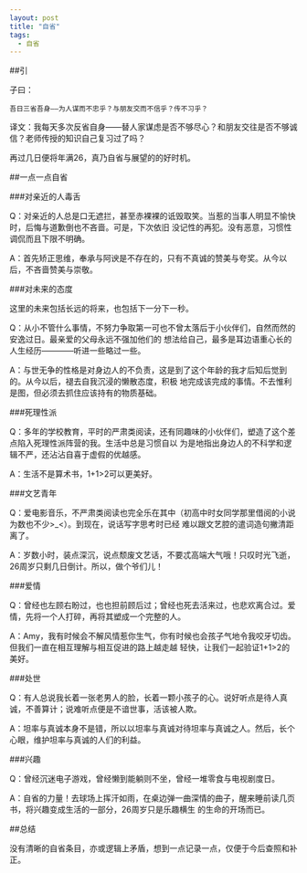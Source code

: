 ```yaml
---
layout: post
title: "自省"
tags: 
  - 自省
---
```


##引

子曰：

    吾日三省吾身——为人谋而不忠乎？与朋友交而不信乎？传不习乎？

译文：我每天多次反省自身——替人家谋虑是否不够尽心？和朋友交往是否不够诚信？老师传授的知识自己复习过了吗？

再过几日便将年满26，真乃自省与展望的的好时机。

##一点一点自省

###对亲近的人毒舌

Q：对亲近的人总是口无遮拦，甚至赤裸裸的诋毁取笑。当惹的当事人明显不愉快时，后悔与道歉倒也不吝啬。可是，下次依旧
没记性的再犯。没有恶意，习惯性调侃而且下限不明确。

A：首先矫正思维，奉承与阿谀是不存在的，只有不真诚的赞美与夸奖。从今以后，不吝啬赞美与崇敬。

###对未来的态度

这里的未来包括长远的将来，也包括下一分下一秒。

Q：从小不管什么事情，不努力争取第一可也不曾太落后于小伙伴们，自然而然的安逸过日。最亲爱的父母永远不强加他们的
想法给自己，最多是耳边语重心长的人生经历————听进一些略过一些。

A：与世无争的性格是对身边人的不负责，这是到了这个年龄的我才后知后觉到的。从今以后，褪去自我沉浸的懒散态度，积极
地完成该完成的事情。不去惟利是图，但必须去抓住应该持有的物质基础。

###死理性派

Q：多年的学校教育，平时的严肃类阅读，还有同趣味的小伙伴们，塑造了这个差点陷入死理性派阵营的我。生活中总是习惯自以
为是地指出身边人的不科学和逻辑不严，还沾沾自喜于虚假的优越感。

A：生活不是算术书，1+1>2可以更美好。

###文艺青年

Q：爱电影音乐，不严肃类阅读也完全乐在其中（初高中时女同学那里借阅的小说为数也不少>_<）。到现在，说话写字思考时已经
难以跟文艺腔的遣词造句撇清距离了。

A：岁数小时，装点深沉，说点颓废文艺话，不要忒高端大气哦！只叹时光飞逝，26周岁只剩几日倒计。所以，做个爷们儿！

###爱情

Q：曾经也左顾右盼过，也也担前顾后过；曾经也死去活来过，也悲欢离合过。爱情，先将一个人打碎，再将其塑成一个完整的人。

A：Amy，我有时候会不解风情惹你生气，你有时候也会孩子气地令我咬牙切齿。但我们一直在相互理解与相互促进的路上越走越
轻快，让我们一起验证1+1>2的美好。

###处世

Q：有人总说我长着一张老男人的脸，长着一颗小孩子的心。说好听点是待人真诚，不善算计；说难听点便是不谙世事，活该被人欺。

A：坦率与真诚本身不是错，所以以坦率与真诚对待坦率与真诚之人。然后，长个心眼，维护坦率与真诚的人们的利益。

###兴趣

Q：曾经沉迷电子游戏，曾经懒到能躺则不坐，曾经一堆零食与电视剧度日。

A：自省的力量！去球场上挥汗如雨，在桌边弹一曲深情的曲子，醒来睡前读几页书，将兴趣变成生活的一部分，26周岁只是乐趣横生
的生命的开场而已。

##总结

没有清晰的自省条目，亦或逻辑上矛盾，想到一点记录一点，仅便于今后查照和补正。
